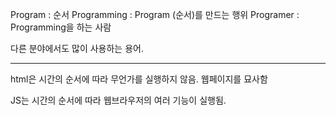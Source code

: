 Program : 순서
Programming : Program (순서)를 만드는 행위
Programer : Programming을 하는 사람

다른 분야에서도 많이 사용하는 용어.

---

html은 시간의 순서에 따라 무언가를 실행하지 않음.
웹페이지를 묘사함

JS는 시간의 순서에 따라 웹브라우저의 여러 기능이 실행됨.